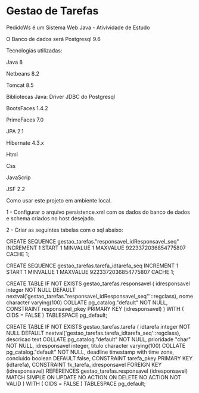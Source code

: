 # Gestao de Tarefas

PedidoWs é um Sistema Web Java - Ativividade de Estudo

O Banco de dados será Postgresql 9.6 

Tecnologias utilizadas:

Java 8

Netbeans 8.2

Tomcat 8.5

Bibliotecas Java:
Driver JDBC do Postgresql

BootsFaces 1.4.2

PrimeFaces 7.0

JPA 2.1

Hibernate 4.3.x

Html

Css

JavaScrip

JSF 2.2

Como usar este projeto em ambiente local.

1 - Configurar o arquivo persistence.xml com os dados do banco de dados e schema criados no host desejado.

2 - Criar as seguintes tabelas com o sql abaixo:

CREATE SEQUENCE gestao_tarefas."responsavel_idResponsavel_seq"
    INCREMENT 1
    START 1
    MINVALUE 1
    MAXVALUE 9223372036854775807
    CACHE 1;

  CREATE SEQUENCE gestao_tarefas.tarefa_idtarefa_seq
    INCREMENT 1
    START 1
    MINVALUE 1
    MAXVALUE 9223372036854775807
    CACHE 1;
    
CREATE TABLE IF NOT EXISTS gestao_tarefas.responsavel
(
    idresponsavel integer NOT NULL DEFAULT nextval('gestao_tarefas."responsavel_idResponsavel_seq"'::regclass),
    nome character varying(100) COLLATE pg_catalog."default" NOT NULL,
    CONSTRAINT responsavel_pkey PRIMARY KEY (idresponsavel)
)
WITH (
    OIDS = FALSE
)
TABLESPACE pg_default;

CREATE TABLE IF NOT EXISTS gestao_tarefas.tarefa
(
    idtarefa integer NOT NULL DEFAULT nextval('gestao_tarefas.tarefa_idtarefa_seq'::regclass),
    descricao text COLLATE pg_catalog."default" NOT NULL,
    prioridade "char" NOT NULL,
    idresponsavel integer,
    titulo character varying(100) COLLATE pg_catalog."default" NOT NULL,
    deadline timestamp with time zone,
    concluido boolean DEFAULT false,
    CONSTRAINT tarefa_pkey PRIMARY KEY (idtarefa),
    CONSTRAINT fk_tarefa_idresponsavel FOREIGN KEY (idresponsavel)
        REFERENCES gestao_tarefas.responsavel (idresponsavel) MATCH SIMPLE
        ON UPDATE NO ACTION
        ON DELETE NO ACTION
        NOT VALID
)
WITH (
    OIDS = FALSE
)
TABLESPACE pg_default;
    
    
